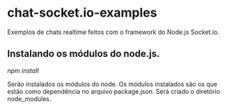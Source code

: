 # chat-socket.io-examples

Exemplos de chats realtime feitos com o framework do Node.js Socket.io.

## Instalando os módulos do node.js.

*npm install*

Serão instalados os módulos do node. Os módulos instalados são os que estão como dependência no arquivo package.json. Será criado o diretório node_modules.
